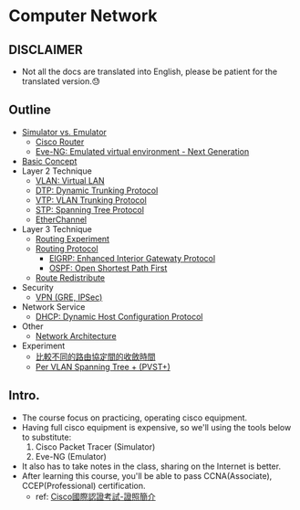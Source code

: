 # Computer Network

## DISCLAIMER

- Not all the docs are translated into English, please be patient for the translated version.😓

## Outline

- [Simulator vs. Emulator](simulatorEmulator.md)
  - [Cisco Router](ciscoRouter.md)
  - [Eve-NG: Emulated virtual environment - Next Generation](eveng.md)
- [Basic Concept](basicConcept.md)
- Layer 2 Technique
  - [VLAN: Virtual LAN](VLAN.md)
  - [DTP: Dynamic Trunking Protocol](DTP.md)
  - [VTP: VLAN Trunking Protocol](VTP.md)
  - [STP: Spanning Tree Protocol](STP.md)
  - [EtherChannel](etherChannel.md)
  <!-- - [CDP: Cisco Discovery Protocol](CDP.md) -->
- Layer 3 Technique
  - [Routing Experiment](routingExperiment.md)
  - [Routing Protocol](routingProtocol.md)
    <!-- - [RIP: Routing Information Protocol](RIP.md) -->
    - [EIGRP: Enhanced Interior Gatewaty Protocol](EIGRP.md)
    - [OSPF: Open Shortest Path First](OSPF.md)
  - [Route Redistribute](routeRedistribute.md)
  <!-- - BGP: Border Gateway Protocol -->
- Security
  - [VPN (GRE, IPSec)](VPN.md)
  <!-- - [GRE over IPSec vs. IPSec over GRE](greIpsec.md) -->
  <!-- - Firewall -->
- Network Service
  - [DHCP: Dynamic Host Configuration Protocol](DHCP.md)
  <!-- - NAT: Network Address Translation -->
- Other
  <!-- - Terminology
  - Command Cheat Sheet -->
  - [Network Architecture](networkArchitecture.md)
- Experiment
  - [比較不同的路由協定間的收斂時間](比較不同的路由協定間的收斂時間.md)
  - [Per VLAN Spanning Tree + (PVST+)](PVST+.md)

## Intro.

- The course focus on practicing, operating cisco equipment.
- Having full cisco equipment is expensive, so we'll using the tools below to substitute:
  1. Cisco Packet Tracer (Simulator)
  2. Eve-NG (Emulator)
- It also has to take notes in the class, sharing on the Internet is better.
- After learning this course, you'll be able to pass CCNA(Associate), CCEP(Professional) certification.
  - ref: [Cisco國際認證考試-證照簡介](https://www.pcschool.com.tw/campus/cert/certLink/9/index.htm)

<!-- ## Sort by Week

- W1
  - Intro
  - Cisco Router
  - Eve-NG
- W2
  - set up password(plain text, cipher)
  - Upload image to Eve-NG
- W3
  - Upload image to Eve-NG
  - configure ssh server on Tiny Core
  - Data Center Multi-Tier Model Topology
- W4
  - 內定路由
  - 浮動路由
  - TODO: 未完成
- W5
  - Routing Protocol
  - Static Routing & Dynamic Routing
  - RIP
- W6
  - EIGRP
- W7
  - IGP, EGP
  - ECMP(等價路由)
  - VPN
    - GRE
- W8
  - IPsec, GRE over IPsec, IPsec over GRE
- W9
  - OSPF
- W10
  - 期中考休息
- W11
  - Route Redistribution
  - VLAN
- W12
  - Network Architecture
  - VLAN 實驗：未命名
  - VLAN 實驗：將兩個 vLAN 通道整合成一個 Trunk
  - DTP
  - VTP
    - VTP Pruning
- W13
  - VLAN 實作1, 2
  - VTP 實作
  - VTP Pruning (uncompleted)
  - STP + STP 實作 (uncompleted)
  - TODO: 未完成
- W14
  - 比較不同的路由協定間的收斂時間
    - tag: rouing protocol
  - STP
- W15
  - VLAN 間通訊方式
  - DHCP
- W16
  - DHCP (cont.)
  - Firewall (uncertain)
  - ACL -->